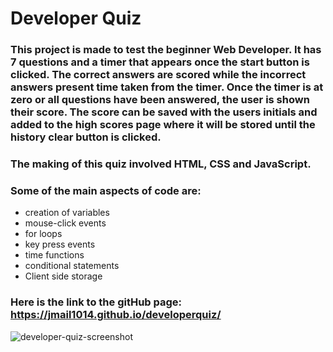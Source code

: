 # Developer Quiz

### This project is made to test the beginner Web Developer. It has 7 questions and a timer that appears once the start button is clicked. The correct answers are scored while the incorrect answers present time taken from the timer. Once the timer is at zero or all questions have been answered, the user is shown their score. The score can be saved with the users initials and added to the high scores page where it will be stored until the history clear button is clicked.

### The making of this quiz involved HTML, CSS and JavaScript.

### Some of the main aspects of code are:
- creation of variables
- mouse-click events
- for loops 
- key press events
- time functions
- conditional statements
- Client side storage

### Here is the link to the gitHub page: https://jmail1014.github.io/developerquiz/

![developer-quiz-screenshot](https://user-images.githubusercontent.com/45181939/148306241-198f73ab-bdc4-4a6c-9288-7392acc7cd29.png)
